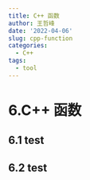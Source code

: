 ```yaml
---
title: C++ 函数
author: 王哲峰
date: '2022-04-06'
slug: cpp-function
categories:
  - C++
tags:
  - tool
---
```


# 6.C++ 函数


## 6.1 test



## 6.2 test
